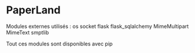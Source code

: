 # PaperLand
Modules externes utilisés :
      os
      socket
      flask
      flask_sqlalchemy
      MimeMultipart
      MimeText
      smptlib
  
Tout ces modules sont disponibles avec pip
